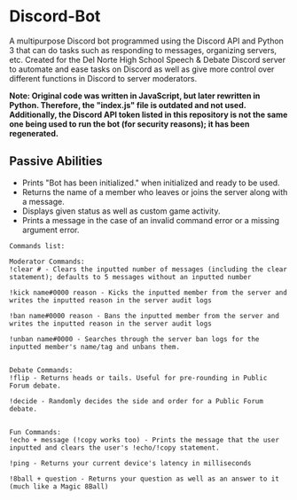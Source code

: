 # Discord-Bot
A multipurpose Discord bot programmed using the Discord API and Python 3 that can do tasks such as responding to messages, organizing servers, etc. Created for the Del Norte High School Speech & Debate Discord server to automate and ease tasks on Discord as well as give more control over different functions in Discord to server moderators.

**Note: Original code was written in JavaScript, but later rewritten in Python. Therefore, the "index.js" file is outdated and not used.
        Additionally, the Discord API token listed in this repository is not the same one being used to run the bot (for security
        reasons); it has been regenerated.**

## Passive Abilities
- Prints "Bot has been initialized." when initialized and ready to be used.
- Returns the name of a member who leaves or joins the server along with a message.
- Displays given status as well as custom game activity.
- Prints a message in the case of an invalid command error or a missing argument error.

```
Commands list:

Moderator Commands:
!clear # - Clears the inputted number of messages (including the clear statement); defaults to 5 messages without an inputted number

!kick name#0000 reason - Kicks the inputted member from the server and writes the inputted reason in the server audit logs

!ban name#0000 reason - Bans the inputted member from the server and writes the inputted reason in the server audit logs

!unban name#0000 - Searches through the server ban logs for the inputted member's name/tag and unbans them.


Debate Commands:
!flip - Returns heads or tails. Useful for pre-rounding in Public Forum debate.

!decide - Randomly decides the side and order for a Public Forum debate.


Fun Commands:
!echo + message (!copy works too) - Prints the message that the user inputted and clears the user's !echo/!copy statement.

!ping - Returns your current device's latency in milliseconds

!8ball + question - Returns your question as well as an answer to it (much like a Magic 8Ball)
```
